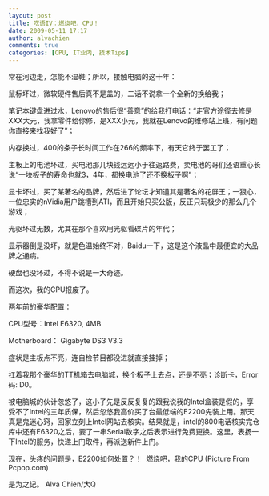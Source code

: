 ```yaml
---
layout: post
title: 呓语IV：燃烧吧，CPU！
date: 2009-05-11 17:17
author: alvachien
comments: true
categories: [CPU, IT业内, 技术Tips]
---
```


常在河边走，怎能不湿鞋；所以，接触电脑的这十年：

鼠标坏过，微软硬件售后真不是盖的，二话不说拿一个全新的换给我；

笔记本键盘进过水，Lenovo的售后很“善意”的给我打电话：“走官方途径去修是XXX大元，我拿零件给你修，是XXX小元，我就在Lenovo的维修站上班，有问题你直接来找我好了”；

内存换过，400的条子长时间工作在266的频率下，有天它终于罢工了；

主板上的电池坏过，买电池那几块钱远远小于往返路费，卖电池的哥们还语重心长说“一块板子的寿命也就3，4年，都换电池了还不换板子啊”；

显卡坏过，买了某著名的品牌，然后进了论坛才知道其是著名的花屏王；一狠心，一位忠实的nVidia用户跳槽到ATI，而且开始只买公版，反正只玩极少的那么几个游戏；

光驱坏过无数，尤其在那个喜欢用光驱看碟片的年代；

显示器倒是没坏，就是色温始终不对，Baidu一下，这是这个液晶中最便宜的大品牌之通病。

硬盘也没坏过，不得不说是一大奇迹。

而这次，我的CPU报废了。
 
两年前的豪华配置：

CPU型号：Intel E6320, 4MB

Motherboard： Gigabyte DS3 V3.3

症状是主板点不亮，连自检节目都没进就直接挂掉；

扛着我那个豪华的TT机箱去电脑城，换个板子上去点，还是不亮；诊断卡，Error码: D0。
 
被电脑城的伙计忽悠了，这小子先是反反复复的跟我说我的Intel盒装是假的，享受不了Intel的三年质保，然后忽悠我高价买了台最低端的E2200先装上用。那天真是鬼迷心窍，回家立刻上Intel网站去核实。结果就是，intel的800电话核实完仓库中还有E6320之后，要了一串Serial数字之后表示进行免费更换。这里，表扬一下Intel的服务，快递上门取件，再派送新件上门。
 
现在，头疼的问题是，E2200如何处置？！
<img src="http://img5.pcpop.com/ProductImages/640x480/0/355/000355270.jpg" alt="" />
燃烧吧，我的CPU (Picture From Pcpop.com)

是为之记。
Alva Chien/大Q

